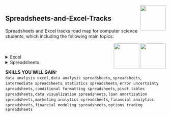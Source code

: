 <img align="right" width="80" height="80" src="https://github.com/cs-MohamedAyman/DataCamp-Tracks/blob/master/organizations-logos/datacamp.jpg">

## Spreadsheets-and-Excel-Tracks
Spreadsheets and Excel tracks road map for computer science students, which including the following main topics:

<img align="right" width="80" height="80" src="https://github.com/cs-MohamedAyman/DataCamp-Tracks/blob/master/organizations-logos/excel.jpg">
<img align="right" width="80" height="80" src="https://github.com/cs-MohamedAyman/DataCamp-Tracks/blob/master/organizations-logos/spreadsheet.jpg">
<br><br>

<details>
	<summary>Excel</summary><table>
	<thead>
		<tr>
			<th width="40%">Course</th>
			<th width="60%">Chapter</th>
			<th>H</th>
			<th>Videos</th>
			<th>Exercises</th>
		</tr>
	</thead>
	<tbody>
			<tr>
				<td rowspan=3 align=center>
<a href="https://learn.datacamp.com/courses/data-analysis-in-excel">Data Analysis in Excel</a><br>
				<td align="left">Exploring Data</td>
				<td rowspan=3 align="center">4</td>
				<td rowspan=3 align="center">12</td>
				<td rowspan=3 align="center">48</td>
				</td>
			</tr>
			<tr>
				<td align="left">Preparing Data</td>
			</tr>
			<tr>
				<td align="left">Analyzing Data</td>
			</tr>
	</tbody>
	</table>
</details>
<details>
	<summary>Spreadsheets</summary><table>
	<thead>
		<tr>
			<th width="40%">Course</th>
			<th width="60%">Chapter</th>
			<th>H</th>
			<th>Videos</th>
			<th>Exercises</th>
		</tr>
	</thead>
	<tbody>
			<tr>
				<td rowspan=2 align=center>
<a href="https://learn.datacamp.com/courses/data-analysis-in-spreadsheets">Data Analysis in Spreadsheets</a><br>
				<td align="left">Predefined functions</td>
				<td rowspan=2 align="center">3</td>
				<td rowspan=2 align="center">0</td>
				<td rowspan=2 align="center">27</td>
				</td>
			</tr>
			<tr>
				<td align="left">Conditional functions and lookups</td>
			</tr>
			<tr>
				<td rowspan=2 align=center>
<a href="https://www.datacamp.com/courses/introduction-to-spreadsheets">Introduction to Spreadsheets</a><br>
				<td align="left">Getting started</td>
				<td rowspan=2 align="center">2</td>
				<td rowspan=2 align="center">0</td>
				<td rowspan=2 align="center">23</td>
				</td>
			</tr>
			<tr>
				<td align="left">References</td>
			</tr>
			<tr>
				<td rowspan=4 align=center>
<a href="https://learn.datacamp.com/courses/intermediate-spreadsheets">Intermediate Spreadsheets</a><br>
				<td align="left">What's in a cell?</td>
				<td rowspan=4 align="center">4</td>
				<td rowspan=4 align="center">12</td>
				<td rowspan=4 align="center">48</td>
				</td>
			</tr>
			<tr>
				<td align="left">Working with numbers</td>
			</tr>
			<tr>
				<td align="left">Logic & Errors</td>
			</tr>
			<tr>
				<td align="left">Positional Matching</td>
			</tr>
			<tr>
				<td rowspan=4 align=center>
<a href="https://learn.datacamp.com/courses/introduction-to-statistics-in-spreadsheets">Introduction to Statistics in Spreadsheets</a><br>
				<td align="left">Getting To Know Your Data</td>
				<td rowspan=4 align="center">4</td>
				<td rowspan=4 align="center">15</td>
				<td rowspan=4 align="center">51</td>
				</td>
			</tr>
			<tr>
				<td align="left">Statistical Data Visualization</td>
			</tr>
			<tr>
				<td align="left">Statistical Hypothesis Testing</td>
			</tr>
			<tr>
				<td align="left">Case Study: Dating Profile Analysis</td>
			</tr>
			<tr>
				<td rowspan=4 align=center>
<a href="https://learn.datacamp.com/courses/error-and-uncertainty-in-spreadsheets">Error and Uncertainty in Spreadsheets</a><br>
				<td align="left">Defining error, uncertainty, and risk</td>
				<td rowspan=4 align="center">4</td>
				<td rowspan=4 align="center">16</td>
				<td rowspan=4 align="center">62</td>
				</td>
			</tr>
			<tr>
				<td align="left">Making accurate predictions</td>
			</tr>
			<tr>
				<td align="left">Poking holes in predictions</td>
			</tr>
			<tr>
				<td align="left">Case study: Should you change your bakery's menu?</td>
			</tr>
			<tr>
				<td rowspan=4 align=center>
<a href="https://learn.datacamp.com/courses/conditional-formatting-in-spreadsheets">Conditional Formatting in Spreadsheets</a><br>
				<td align="left">A Primer on Conditional Formatting</td>
				<td rowspan=4 align="center">4</td>
				<td rowspan=4 align="center">14</td>
				<td rowspan=4 align="center">51</td>
				</td>
			</tr>
			<tr>
				<td align="left">Custom Application of Conditional Formatting</td>
			</tr>
			<tr>
				<td align="left">Conditional Formatting Hacks</td>
			</tr>
			<tr>
				<td align="left">Putting It All Together</td>
			</tr>
			<tr>
				<td rowspan=4 align=center>
<a href="https://learn.datacamp.com/courses/pivot-tables-in-spreadsheets">Pivot Tables in Spreadsheets</a><br>
				<td align="left">Introduction to Pivot Tables for Google Sheets</td>
				<td rowspan=4 align="center">4</td>
				<td rowspan=4 align="center">13</td>
				<td rowspan=4 align="center">54</td>
				</td>
			</tr>
			<tr>
				<td align="left">Behind the Scenes of the Pivot Table</td>
			</tr>
			<tr>
				<td align="left">Advanced Options</td>
			</tr>
			<tr>
				<td align="left">Editing Data and Troubleshooting</td>
			</tr>
			<tr>
				<td rowspan=5 align=center>
<a href="https://learn.datacamp.com/courses/data-visualization-in-spreadsheets">Data Visualization in Spreadsheets</a><br>
				<td align="left">Business Intelligence and Using Dashboards</td>
				<td rowspan=5 align="center">4</td>
				<td rowspan=5 align="center">16</td>
				<td rowspan=5 align="center">55</td>
				</td>
			</tr>
			<tr>
				<td align="left">Efficient Column Charts</td>
			</tr>
			<tr>
				<td align="left">Dashboard Controls</td>
			</tr>
			<tr>
				<td align="left">Other Charts for Your Dashboard</td>
			</tr>
			<tr>
				<td align="left">Conditional Formatting</td>
			</tr>
			<tr>
				<td rowspan=4 align=center>
<a href="https://learn.datacamp.com/courses/loan-amortization-in-spreadsheets">Loan Amortization in Spreadsheets</a><br>
				<td align="left">Introduction to Financial Concepts in Google Sheets</td>
				<td rowspan=4 align="center">4</td>
				<td rowspan=4 align="center">13</td>
				<td rowspan=4 align="center">56</td>
				</td>
			</tr>
			<tr>
				<td align="left">Creating an Amortization Schedule</td>
			</tr>
			<tr>
				<td align="left">Making a Loan Amortization Dashboard</td>
			</tr>
			<tr>
				<td align="left">Non-standard amortization schedules</td>
			</tr>
			<tr>
				<td rowspan=4 align=center>
<a href="https://learn.datacamp.com/courses/marketing-analytics-in-spreadsheets">Marketing Analytics in Spreadsheets</a><br>
				<td align="left">Data Validation for Clean Data Entry</td>
				<td rowspan=4 align="center">4</td>
				<td rowspan=4 align="center">15</td>
				<td rowspan=4 align="center">56</td>
				</td>
			</tr>
			<tr>
				<td align="left">Regular Expressions</td>
			</tr>
			<tr>
				<td align="left">Visualize the Data with Charts</td>
			</tr>
			<tr>
				<td align="left">Build a Paid Search Campaign Dashboard</td>
			</tr>
			<tr>
				<td rowspan=4 align=center>
<a href="https://learn.datacamp.com/courses/financial-analytics-in-spreadsheets">Financial Analytics in Spreadsheets</a><br>
				<td align="left">Monitoring historical prices</td>
				<td rowspan=4 align="center">4</td>
				<td rowspan=4 align="center">15</td>
				<td rowspan=4 align="center">56</td>
				</td>
			</tr>
			<tr>
				<td align="left">Monitoring historical returns</td>
			</tr>
			<tr>
				<td align="left">Monitoring the distribution of returns</td>
			</tr>
			<tr>
				<td align="left">Benchmarking performance</td>
			</tr>
			<tr>
				<td rowspan=4 align=center>
<a href="https://learn.datacamp.com/courses/financial-modeling-in-spreadsheets">Financial Modeling in Spreadsheets</a><br>
				<td align="left">What are Models?</td>
				<td rowspan=4 align="center">4</td>
				<td rowspan=4 align="center">13</td>
				<td rowspan=4 align="center">52</td>
				</td>
			</tr>
			<tr>
				<td align="left">Time Value Money Models</td>
			</tr>
			<tr>
				<td align="left">Planning and Investing Models</td>
			</tr>
			<tr>
				<td align="left">Probabilistic Models</td>
			</tr>
			<tr>
				<td rowspan=4 align=center>
<a href="https://learn.datacamp.com/courses/options-trading-in-spreadsheets">Options Trading in Spreadsheets</a><br>
				<td align="left">Introduction to options</td>
				<td rowspan=4 align="center">4</td>
				<td rowspan=4 align="center">16</td>
				<td rowspan=4 align="center">60</td>
				</td>
			</tr>
			<tr>
				<td align="left">Options (and Strategies), Illustrated</td>
			</tr>
			<tr>
				<td align="left">Option Greeks</td>
			</tr>
			<tr>
				<td align="left">Binomial Model for Option Pricing</td>
			</tr>
	</tbody>
</table>
</details>

**SKILLS YOU WILL GAIN:**<br>
`data analysis excel`, `data analysis spreadsheets`, `spreadsheets`, `intermediate spreadsheets`, `statistics spreadsheets`, `error uncertainty spreadsheets`, `conditional formatting spreadsheets`, `pivot tables spreadsheets`, `data visualization spreadsheets`, `loan amortization spreadsheets`, `marketing analytics spreadsheets`, `financial analytics spreadsheets`, `financial modeling spreadsheets`, `options trading spreadsheets`
